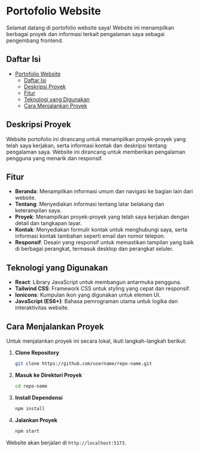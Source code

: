 # Portofolio Website

Selamat datang di portofolio website saya! Website ini menampilkan berbagai proyek dan informasi terkait pengalaman saya sebagai pengembang frontend.

## Daftar Isi

- [Portofolio Website](#portofolio-website)
  - [Daftar Isi](#daftar-isi)
  - [Deskripsi Proyek](#deskripsi-proyek)
  - [Fitur](#fitur)
  - [Teknologi yang Digunakan](#teknologi-yang-digunakan)
  - [Cara Menjalankan Proyek](#cara-menjalankan-proyek)

## Deskripsi Proyek

Website portofolio ini dirancang untuk menampilkan proyek-proyek yang telah saya kerjakan, serta informasi kontak dan deskripsi tentang pengalaman saya. Website ini dirancang untuk memberikan pengalaman pengguna yang menarik dan responsif.

## Fitur

- **Beranda**: Menampilkan informasi umum dan navigasi ke bagian lain dari website.
- **Tentang**: Menyediakan informasi tentang latar belakang dan keterampilan saya.
- **Proyek**: Menampilkan proyek-proyek yang telah saya kerjakan dengan detail dan tangkapan layar.
- **Kontak**: Menyediakan formulir kontak untuk menghubungi saya, serta informasi kontak tambahan seperti email dan nomor telepon.
- **Responsif**: Desain yang responsif untuk memastikan tampilan yang baik di berbagai perangkat, termasuk desktop dan perangkat seluler.

## Teknologi yang Digunakan

- **React**: Library JavaScript untuk membangun antarmuka pengguna.
- **Tailwind CSS**: Framework CSS untuk styling yang cepat dan responsif.
- **Ionicons**: Kumpulan ikon yang digunakan untuk elemen UI.
- **JavaScript (ES6+)**: Bahasa pemrograman utama untuk logika dan interaktivitas website.

## Cara Menjalankan Proyek

Untuk menjalankan proyek ini secara lokal, ikuti langkah-langkah berikut:

1. **Clone Repository**
   ```bash
   git clone https://github.com/username/repo-name.git
   ```
2. **Masuk ke Direktori Proyek**
   ```bash
   cd repo-name
   ```
3. **Install Dependensi**
   ```bash
   npm install
   ```
4. **Jalankan Proyek**
   ```bash
   npm start
   ```

Website akan berjalan di `http://localhost:5173`.
